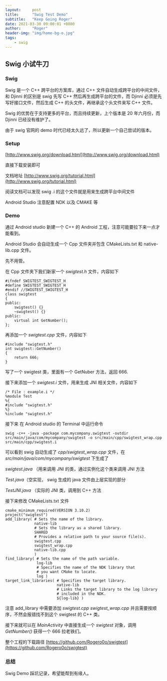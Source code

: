 ```yaml
---
layout:     post
title:      "Swig Test Demo"
subtitle:   "Keep Going Roger"
date: 2021-03-30 09:00:01 +0800
author:     "Roger"
header-img: "img/home-bg-o.jpg"
tags:
    - swig
---
```

Swig 小试牛刀
---

### Swig

Swig 是一个 C++ 跨平台的方案库，通过 C++ 文件自动生成跨平台的中间文件，和 Djinni 的区别是 swig 先写 C++ 然后再生成跨平台的文件，而 Djinni 必须是先写好接口文件，然后生成 C++ 的头文件，再继承这个头文件来写 C++ 文件。

Swig 的优势在于支持更多的平台，而且持续更新，上个版本是 20 年六月份，而 Djinni 已经没有维护了。

由于 swig 官网的 demo 时代已经太久远了，所以更新一个自己尝试的版本。

### Setup

[http://www.swig.org/download.html](http://www.swig.org/download.html)

直接下载安装即可

文档地址 [http://www.swig.org/tutorial.html](http://www.swig.org/tutorial.html) 

阅读文档可以发现 swig .i 的这个文件就是用来生成跨平台中间文件

Android Studio 注意配置 NDK 以及 CMAKE 等

### Demo

通过 Android studio 新建一个 C++ 的 Android 工程，注意可能要拉下来一点才能看到。

Android Studio 会自动生成一个 Cpp 文件夹并包含 CMakeLists.txt 和 native-lib.cpp 文件。

先不用管。

在 Cpp 文件夹下我们新家一个 *swigtest.h* 文件，内容如下

	
	#ifndef SWIGTEST_SWIGTEST_H
	#define SWIGTEST_SWIGTEST_H
	#endif //SWIGTEST_SWIGTEST_H
	class swigtest
	{
	public:
	    swigtest() {}
	    ~swigtest() {}
	public:
	    virtual int GetNumber();
	};

再添加一个 *swigtest.cpp* 文件，内容如下

	#include "swigtest.h"
	int swigtest::GetNumber()
	{
	    return 666;
	}

写了一个 swigtest 类，里面有一个 GetNuber 方法，返回 666.

接下来添加一个 *swigtest.i* 文件，用来生成 JNI 相关文件，内容如下

	/* File : example.i */
	%module Test
	%{
	#include "swigtest.h"
	%}
	%include "swigtest.h"

接下来 在 Android studio 的 Terminal 中运行命令

	swig -c++ -java -package com.mycompany.swigtest -outdir src/main/java/com/mycompany/swigtest -o src/main/cpp/swigtest_wrap.cpp src/main/cpp/swigtest.i

可以看到 swig 自动生成了 *cpp/swigtest_wrap.cpp* 文件，在 *src/main/java/com/mycompany/swigtest* 下生成了 

*swigtest.java* （用来调用 JNI 的类，通过实例化这个类来调用 JNI 方法 

*Test.java*（空实现， swig 生成的 java 文件由上层实现的部分 

*TestJNI.java* （实际的 JNI 类，调用到 C++ 方法

接下来修改 CMakeLists.txt 文件

	cmake_minimum_required(VERSION 3.10.2)
	project("swigtest")
	add_library( # Sets the name of the library.
	             native-lib
	             # Sets the library as a shared library.
	             SHARED
	             # Provides a relative path to your source file(s).
	             swigtest.cpp
	             swigtest_wrap.cpp
	             native-lib.cpp
	             )
	find_library( # Sets the name of the path variable.
	              log-lib
	              # Specifies the name of the NDK library that
	              # you want CMake to locate.
	              log )
	target_link_libraries( # Specifies the target library.
	                       native-lib
	                       # Links the target library to the log library
	                       # included in the NDK.
	                       ${log-lib} )

注意 add_library 中需要添加 *swigtest.cpp* *swigtest_wrap.cpp* 并且需要按顺序，不然会报错找不到这个 swigtest 的 C++ 类。

接下来就可以在 *MainActivity* 中直接生成一个 *swigtest* 对象，调用 *GetNumber()* 获得一个 666 拉老铁们。

整个工程的下载路径 [https://github.com/Rogero0o/swigtest](https://github.com/Rogero0o/swigtest)

### 总结

Swig Demo 踩坑记录，希望能帮到有缘人。
